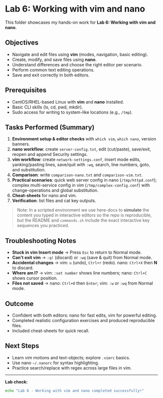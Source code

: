 # Lab 6: Working with vim and nano

This folder showcases my hands-on work for **Lab 6: Working with vim and nano**.

## Objectives
- Navigate and edit files using **vim** (modes, navigation, basic editing).
- Create, modify, and save files using **nano**.
- Understand differences and choose the right editor per scenario.
- Perform common text editing operations.
- Save and exit correctly in both editors.

## Prerequisites
- CentOS/RHEL-based Linux with **vim** and **nano** installed.
- Basic CLI skills (ls, cd, pwd, mkdir).
- Sudo access for writing to system-like locations (e.g., `/tmp`).

## Tasks Performed (Summary)
1. **Environment setup & editor checks** with `which vim`, `which nano`, version banners.
2. **nano workflow**: create `server-config.txt`, edit (cut/paste), save/exit, reopen and append Security settings.
3. **vim workflow**: create `network-settings.conf`, insert mode edits, yanking/pasting lines, save/quit with `:wq`, search, line numbers, goto, and substitution.
4. **Comparison**: write `comparison-nano.txt` and `comparison-vim.txt`.
5. **Practical scenarios**: quick web server config in nano (`/tmp/httpd.conf`); complex multi-service config in vim (`/tmp/complex-config.conf`) with change-operations and global substitution.
6. **Cheat-sheets** for nano and vim.
7. **Verification**: list files and cat key outputs.

> Note: In a scripted environment we use here-docs to **simulate** the content you typed in interactive editors so the repo is reproducible, but the README and `commands.sh` include the exact interactive key sequences you practiced.

## Troubleshooting Notes
- **Stuck in vim Insert mode** → Press `Esc` to return to Normal mode.
- **Can't exit vim** → `:q!` (discard) or `:wq` (save & quit) from Normal mode.
- **Accidental changes** → vim: `u` (undo), `Ctrl+r` (redo). nano: `Ctrl+X` then **N** to discard.
- **Where am I?** → vim: `:set number` shows line numbers; nano: `Ctrl+C` shows cursor position.
- **Files not saved** → nano: `Ctrl+O` then `Enter`; vim: `:w` or `:wq` from Normal mode.

## Outcome
- Confident with both editors: nano for fast edits, vim for powerful editing.
- Completed realistic configuration exercises and produced reproducible files.
- Included cheat-sheets for quick recall.

## Next Steps
- Learn vim motions and text-objects; explore `.vimrc` basics.
- Use nano `~/.nanorc` for syntax highlighting.
- Practice search/replace with regex across large files in vim.

---
**Lab check:**  
```bash
echo "Lab 6 - Working with vim and nano completed successfully!"
```
